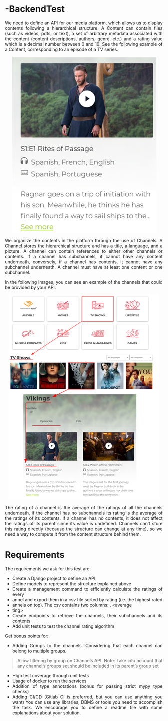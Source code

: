 # -BackendTest

<div align="justify">

We need to define an API for our media platform, which allows us to display contents
following a hierarchical structure.
A Content can contain files (such as videos, pdfs, or text), a set of arbitrary metadata
associated with the content (content descriptions, authors, genre, etc.) and a rating
value which is a decimal number between 0 and 10.
See the following example of a Content, corresponding to an episode of a TV series.

<p align="center">
    <img src="Images/InfoRagnar.png">
</p>



We organize the contents in the platform through the use of Channels. A Channel
stores the hierarchical structure and has a title, a language, and a picture. A channel
can contain references to either other channels or contents. If a channel has
subchannels, it cannot have any content underneath, conversely, if a channel has
contents, it cannot have any subchannel underneath. A channel must have at least
one content or one subchannel.

In the following images, you can see an example of the channels that could be provided
by your API.

<p align="center">
    <img src="Images/Example.png">
</p>

The rating of a channel is the average of the ratings of all the channels underneath, if
the channel has no subchannels its rating is the average of the ratings of its contents. If
a channel has no contents, it does not affect the ratings of its parent since its value is
undefined.
Channels can’t store this rating directly (because the structure can change at any time), so we need a way to compute it from the content structure behind them.

</div>


# Requirements

<div align="justify">

The requirements we ask for this test are:

* Create a Django project to define an API
* Define models to represent the structure explained above
* Create a management command to efficiently calculate the ratings of every
* annel and export them in a csv file sorted by rating (i.e. the highest rated
* annels on top). The csv contains two columns: <channel title>, <average
* ting>
* Create endpoints to retrieve the channels, their subchannels and its contents
* Add unit tests to test the channel rating algorithm


Get bonus points for:
* Adding Groups to the channels. Considering that each channel can belong to multiple groups.
  
> Allow filtering by group on Channels API.
Note: Take into account that any channel’s groups set should be included in its parent’s group set

* High test coverage through unit tests
* Usage of docker to run the services
* Addition of type annotations (bonus for passing strict mypy type checks)
* Adding CI/CD (Gitlab CI is preferred, but you can use anything you want)
You can use any libraries, DBMS or tools you need to accomplish the task.
We encourage you to define a readme file with some explanations about your solution.

</div>